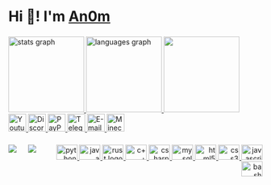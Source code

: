 <h1 align="left">Hi 👋! I'm <a href="https://an0m.dev">An0m</a></h1>

###

<div align="left">
    <a href="#">
        <img src="https://github-readme-stats.vercel.app/api?hide_title=false&hide_rank=true&show_icons=true&include_all_commits=true&count_private=true&disable_animations=true&theme=dracula&locale=en&hide_border=true&username=An0m" height="150" alt="stats graph"/>
        <img src="https://github-readme-stats.vercel.app/api/top-langs?locale=en&hide_title=false&langs_count=5&theme=dracula&hide_border=true&username=An0m" height="150" alt="languages graph"/>
        <img src="https://github-readme-streak-stats.herokuapp.com/?user=An0m&show_icons=true&locale=en&layout=compact&theme=dracula&line_height=0&hide_border=true&hide_total_contributions=true&hide_longest_streak=true&card_width=150" height="150">
    </a>
    <div>
        <a href="https://an0m.dev/youtube" target="_blank">
            <img src="https://img.shields.io/static/v1?message=Youtube&logo=youtube&label=&color=FF0000&logoColor=white&labelColor=&style=for-the-badge" height="35" alt="Youtube logo"/>
        </a>
        <a href="https://an0m.dev/discord" target="_blank">
            <img src="https://img.shields.io/static/v1?message=Discord&logo=discord&label=&color=5865F2&logoColor=white&labelColor=&style=for-the-badge" height="35" alt="Discord logo"/>
        </a>
        <a href="https://an0m.dev/paypal" target="_blank">
            <img src="https://img.shields.io/static/v1?message=PayPal&logo=paypal&label=&color=00457C&logoColor=white&labelColor=&style=for-the-badge" height="35" alt="PayPal logo"/>
        </a>
        <a href="https://an0m.dev/telegram" target="_blank">
            <img src="https://img.shields.io/static/v1?message=Telegram&logo=telegram&label=&color=2CA5E0&logoColor=white&labelColor=&style=for-the-badge" height="35" alt="Telegram logo"/>
        </a>
        <a href="https://an0m.dev/mail" target="_blank">
            <img src="https://img.shields.io/static/v1?message=Mail&logo=microsoft-outlook&label=&color=0078D4&logoColor=white&labelColor=&style=for-the-badge" height="35" alt="E-mail me"/>
        </a>
        <a href="https://an0m.dev/namemc" target="_blank">
            <img src="https://img.shields.io/static/v1?message=namemc&logo=data:image/png;base64,iVBORw0KGgoAAAANSUhEUgAAAIAAAACAAQAAAADrRVxmAAAAAXNSR0IArs4c6QAAAARnQU1BAACxjwv8YQUAAAAkSURBVHjaY2AYBYMV/IeCUQGYACo9KjAqMCowKkCswCgYfAAABz5+kC8GkEAAAAAASUVORK5CYII=&label=&color=black&logoColor=white&labelColor=&style=for-the-badge" height="35" alt="Minecraft logo"/>
        </a>
    </div>
</div>

###

<a href="https://an0m.dev/gists">
    <img align="left" style="padding-right: 20px" src="https://visitor-badge.laobi.icu/badge?page_id=An0m.An0m&"/>
    <img align="left" src="https://img.shields.io/static/v1?message=Gists&logo=github&label=&color=595959&logoColor=white&labelColor=&style=default"/>
</a>

<div align="right">
    <a href="#">
        <img src="https://cdn.jsdelivr.net/gh/devicons/devicon/icons/python/python-original.svg" height="30" width="42" alt="python logo"/>
        <img src="https://cdn.jsdelivr.net/gh/devicons/devicon/icons/java/java-original.svg" height="30" width="42" alt="java logo"/>
        <img src="https://cdn.jsdelivr.net/gh/devicons/devicon/icons/rust/rust-plain.svg" height="30" width="42" alt="rust logo"/>
        <img src="https://upload.wikimedia.org/wikipedia/commons/1/18/ISO_C%2B%2B_Logo.svg" height="30" width="42" alt="c++ logo"/>
        <img src="https://cdn.jsdelivr.net/gh/devicons/devicon/icons/csharp/csharp-original.svg" height="30" width="42" alt="csharp logo"/>
        <img src="https://cdn.jsdelivr.net/gh/devicons/devicon/icons/mysql/mysql-original.svg" height="30" width="42" alt="mysql logo"/>
        <img src="https://cdn.jsdelivr.net/gh/devicons/devicon/icons/html5/html5-original.svg" height="30" width="42" alt="html5 logo"/>
        <img src="https://cdn.jsdelivr.net/gh/devicons/devicon/icons/css3/css3-original.svg" height="30" width="42" alt="css3 logo"/>
        <img src="https://cdn.jsdelivr.net/gh/devicons/devicon/icons/javascript/javascript-original.svg" height="30" width="42" alt="javascript logo"/>
        <img src="https://cdn.jsdelivr.net/gh/devicons/devicon/icons/bash/bash-original.svg" height="30" width="42" alt="bash logo"/>
    </a>
</div>
